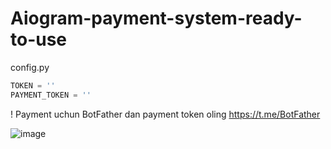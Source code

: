 # Aiogram-payment-system-ready-to-use
config.py
```python 
TOKEN = ''
PAYMENT_TOKEN = ''
```
! Payment uchun BotFather dan payment token oling https://t.me/BotFather 

![image](https://github.com/themusharraf/PaymentBot/assets/122869450/78a4b42c-1613-4b37-8160-c82b51e025d8)

